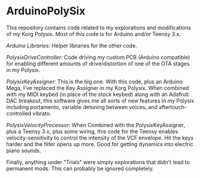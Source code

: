 ArduinoPolySix
==============

This repository contains code related to my explorations and modifications of my Korg Polysix.  Most of this code is for Arduino and/or Teensy 3.x.

*Arduino Libraries:*  Helper libraries for the other code.

*PolysixDriveController:*  Code driving my custom PCB (Arduino compatible) for enabling different amounts of drive/distortion of one of the OTA stages in my Polysix.

*PolysixKeyAssigner:*  This is the big one.  With this code, plus an Arduino Mega, I've replaced the Key Assigner in my Korg Polysix. When combined with my MIDI keybed (in place of the stock keybed) along with an Adafruit DAC breakout, this software gives me all sorts of new features in my Polysix including portamento, variable detuning between voices, and aftertouch-controlled vibrato.

*PolysixVelocityProcessor*:  When Combined with the PolysixKeyAssigner, plus a Teensy 3.x, plus some wiring, this code for the Teensy enables velocity-sensitivity to control the intensity of the VCF envelope.  Hit the keys harder and the filter opens up more.  Good for getting dynamics into electric piano sounds.

Finally, anything under "Trials" were simply explorations that didn't lead to permanent mods.  This can probably be ignored completely.
